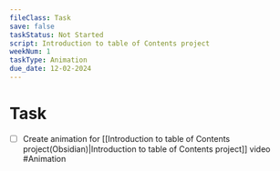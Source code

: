 ```yaml
---
fileClass: Task
save: false
taskStatus: Not Started
script: Introduction to table of Contents project
weekNum: 1
taskType: Animation
due_date: 12-02-2024
---
```



# Task

- [ ] Create animation for [[Introduction to table of Contents project(Obsidian)|Introduction to table of Contents project]] video #Animation